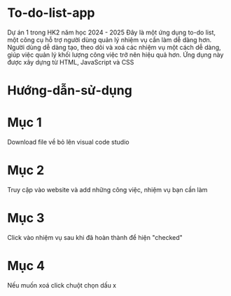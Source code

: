 # To-do-list-app
Dự án 1 trong HK2 năm học 2024 - 2025
Đây là một ứng dụng to-do list, một công cụ hỗ trợ người dùng quản lý nhiệm vụ cần làm dễ dàng hơn. Người dùng dễ dàng tạo, theo dõi và xoá các nhiệm vụ một cách dễ dàng, giúp việc quản lý khối lượng công việc trở nên hiệu quả hơn. Ứng dụng này được xây dựng từ HTML, JavaScript và CSS 
# Hướng-dẫn-sử-dụng
# Mục 1
Download file về bỏ lên visual code studio
# Mục 2
Truy cập vào website và add những công việc, nhiệm vụ bạn cần làm
# Mục 3
Click vào nhiệm vụ sau khi đã hoàn thành để hiện "checked"
# Mục 4
Nếu muốn xoá click chuột chọn dấu x
